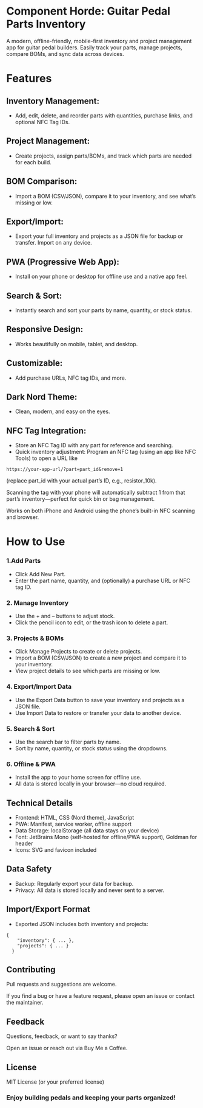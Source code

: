 # Component Horde: Guitar Pedal Parts Inventory
A modern, offline-friendly, mobile-first inventory and project management app for guitar pedal builders.
Easily track your parts, manage projects, compare BOMs, and sync data across devices.

# Features
## Inventory Management:
- Add, edit, delete, and reorder parts with quantities, purchase links, and optional NFC Tag IDs.
## Project Management:
- Create projects, assign parts/BOMs, and track which parts are needed for each build.
## BOM Comparison:
- Import a BOM (CSV/JSON), compare it to your inventory, and see what’s missing or low.
## Export/Import:
- Export your full inventory and projects as a JSON file for backup or transfer. Import on any device.
## PWA (Progressive Web App):
- Install on your phone or desktop for offline use and a native app feel.
## Search & Sort:
- Instantly search and sort your parts by name, quantity, or stock status.
## Responsive Design:
- Works beautifully on mobile, tablet, and desktop.
## Customizable:
- Add purchase URLs, NFC tag IDs, and more.
## Dark Nord Theme:
- Clean, modern, and easy on the eyes.
## NFC Tag Integration:
- Store an NFC Tag ID with any part for reference and searching.
- Quick inventory adjustment: Program an NFC tag (using an app like NFC Tools) to open a URL like
```
https://your-app-url/?part=part_id&remove=1
```
(replace part_id with your actual part’s ID, e.g., resistor_10k).

Scanning the tag with your phone will automatically subtract 1 from that part’s inventory—perfect for quick bin or bag management.

Works on both iPhone and Android using the phone’s built-in NFC scanning and browser.
# How to Use
### 1.Add Parts
- Click Add New Part.
- Enter the part name, quantity, and (optionally) a purchase URL or NFC tag ID.
### 2. Manage Inventory
- Use the + and – buttons to adjust stock.
- Click the pencil icon to edit, or the trash icon to delete a part.
### 3. Projects & BOMs
- Click Manage Projects to create or delete projects.
- Import a BOM (CSV/JSON) to create a new project and compare it to your inventory.
- View project details to see which parts are missing or low.

### 4. Export/Import Data
- Use the Export Data button to save your inventory and projects as a JSON file.
- Use Import Data to restore or transfer your data to another device.

### 5. Search & Sort
- Use the search bar to filter parts by name.
- Sort by name, quantity, or stock status using the dropdowns.

### 6. Offline & PWA
- Install the app to your home screen for offline use.
- All data is stored locally in your browser—no cloud required.

## Technical Details
- Frontend: HTML, CSS (Nord theme), JavaScript
- PWA: Manifest, service worker, offline support
- Data Storage: localStorage (all data stays on your device)
- Font: JetBrains Mono (self-hosted for offline/PWA support), Goldman for header
- Icons: SVG and favicon included
## Data Safety
- Backup: Regularly export your data for backup.
- Privacy: All data is stored locally and never sent to a server.
## Import/Export Format
- Exported JSON includes both inventory and projects:
```
{
    "inventory": { ... },
    "projects": { ... }
  }
```
## Contributing
Pull requests and suggestions are welcome.

If you find a bug or have a feature request, please open an issue or contact the maintainer.
## Feedback
Questions, feedback, or want to say thanks?

Open an issue or reach out via Buy Me a Coffee.
## License
MIT License (or your preferred license)
### Enjoy building pedals and keeping your parts organized!
